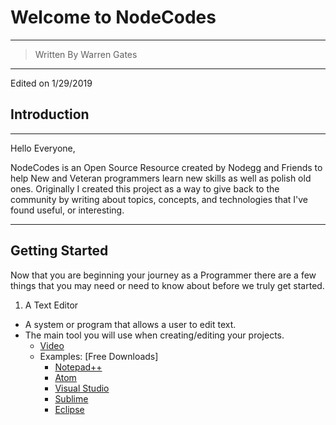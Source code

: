 # Welcome to NodeCodes
---
> Written By Warren Gates
---
Edited on 1/29/2019

## Introduction

---
Hello Everyone,

NodeCodes is an Open Source Resource created by Nodegg and Friends to help New and Veteran programmers learn new skills as well as polish old ones. Originally I created this project as a way to give back to the community by writing about topics, concepts, and technologies that I've found useful, or interesting.

---

## Getting Started

Now that you are beginning your journey as a Programmer there are a few things that you may need or need to know about before we truly get started.

1.  A Text Editor
  - A system or program that allows a user to edit text.
  - The main tool you will use when creating/editing your projects.
    - [Video](https://www.youtube.com/watch?v=x2GXe_Br84E&t=1s)
    - Examples: [Free Downloads]
      - [Notepad++](https://notepad-plus-plus.org/)
      - [Atom](https://www.atom.io)
      - [Visual Studio](https://code.visualstudio.com/)
      - [Sublime](https://www.sublimetext.com/)
      - [Eclipse](https://www.eclipse.org/)
